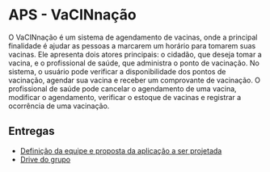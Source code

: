 # APS - VaCINnação
<p>O VaCINnação é um sistema de agendamento de vacinas, onde a principal finalidade é ajudar as pessoas a marcarem um horário para tomarem suas vacinas. Ele apresenta dois atores principais: o cidadão, que deseja tomar a vacina, e o profissional de saúde, que administra o ponto de vacinação. No sistema, o usuário pode verificar a disponibilidade dos pontos de vacinação, agendar sua vacina e receber um comprovante de vacinação. O profissional de saúde pode cancelar o agendamento de uma vacina, modificar o agendamento, verificar o estoque de vacinas e registrar a ocorrência de uma vacinação. </p>

## Entregas
- [Definição da equipe e proposta da aplicação a ser projetada](https://docs.google.com/document/d/1TmrRuEcRnA4EGhxW9vJIAzgOy1lYUbCWCjlGKx5gtnU)
- [Drive do grupo](https://drive.google.com/drive/u/1/folders/1Zo4Hf1OAkUWfo4A7p4Sb4Sz4QqeaKxxx)
